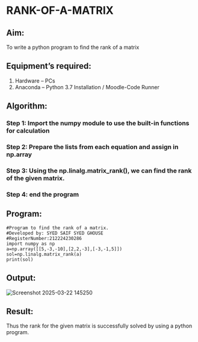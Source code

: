 # RANK-OF-A-MATRIX
## Aim:
To write a python program to find the rank of a matrix
## Equipment’s required:
1. 	Hardware – PCs
2. 	Anaconda – Python 3.7 Installation / Moodle-Code Runner
## Algorithm:
### Step 1: Import the numpy module to use the built-in functions for calculation
### Step 2: Prepare the lists from each equation and assign in np.array
### Step 3: Using the np.linalg.matrix_rank(), we can find the rank of the given matrix.
### Step 4: end the program
## Program:
```
#Program to find the rank of a matrix. 
#Developed by: SYED SAIF SYED GHOUSE
#RegisterNumber:212224230286 
import numpy as np
a=np.array([[5,-3,-10],[2,2,-3],[-3,-1,5]])
sol=np.linalg.matrix_rank(a)
print(sol)
```
## Output:
![Screenshot 2025-03-22 145250](https://github.com/user-attachments/assets/3651700c-512a-4f5b-b538-84e1e873f1e9)

## Result:
Thus the rank for the given matrix is successfully solved by  using a python program.

